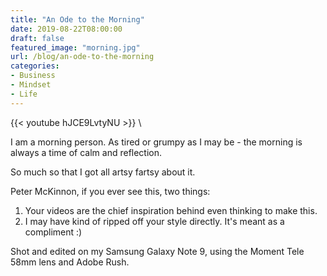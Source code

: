 ```yaml
---
title: "An Ode to the Morning"
date: 2019-08-22T08:00:00
draft: false
featured_image: "morning.jpg"
url: /blog/an-ode-to-the-morning
categories:
- Business
- Mindset
- Life
---
```


{{< youtube hJCE9LvtyNU >}} \

I am a morning person. As tired or grumpy as I may be - the morning is always a time of calm and reflection. 

So much so that I got all artsy fartsy about it.

Peter McKinnon, if you ever see this, two things:

1. Your videos are the chief inspiration behind even thinking to make this.
2. I may have kind of ripped off your style directly. It's meant as a compliment :)

Shot and edited on my Samsung Galaxy Note 9, using the Moment Tele 58mm lens and Adobe Rush.